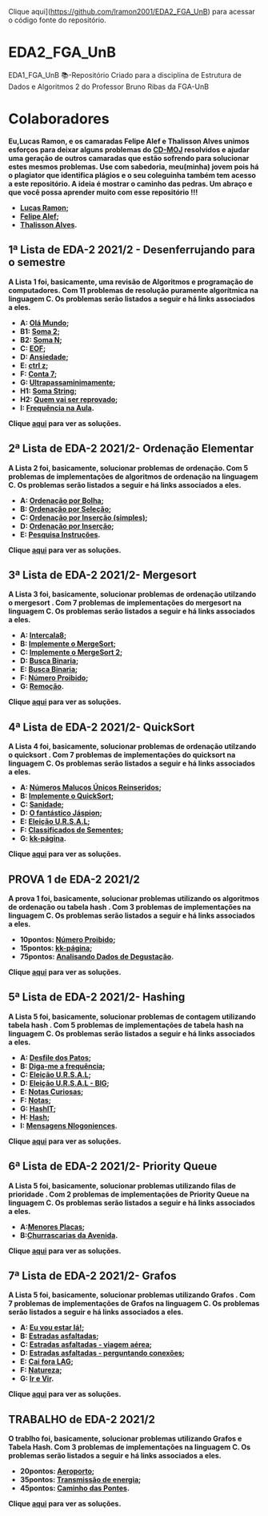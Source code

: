 Clique aqui](https://github.com/lramon2001/EDA2_FGA_UnB) para acessar o código fonte do repositório.
# EDA2_FGA_UnB
EDA1_FGA_UnB 📚-Repositório Criado para a disciplina de Estrutura de Dados e Algoritmos 2 do Professor Bruno Ribas da FGA-UnB
# Colaboradores
<b> Eu,Lucas Ramon, e os camaradas Felipe Alef e Thalisson Alves unimos esforços para deixar alguns problemas do [CD-MOJ](https://moj.naquadah.com.br/cgi-bin/index.sh) resolvidos e ajudar uma geração de outros camaradas que estão sofrendo para solucionar estes mesmos problemas. Use com sabedoria, meu(minha) jovem pois há o plagiator que identifica plágios e o seu coleguinha também tem acesso a este repositório. A ideia é mostrar o caminho das pedras. Um abraço e que você possa aprender muito com esse repositório !!!
- [Lucas Ramon](https://github.com/lramon2001);
- [Felipe Alef](https://github.com/Alef012);
- [Thalisson Alves](https://github.com/Thalisson-Alves).


## 1ª Lista de EDA-2 2021/2 - Desenferrujando para o semestre
<b>A Lista 1 foi, basicamente, uma revisão de Algoritmos e programação de computadores. Com 11 problemas de resolução puramente algorítmica na linguagem C. Os problemas serão listados a seguir e há links associados a eles.</b>
-  A: [Olá Mundo](https://moj.naquadah.com.br/contests/bcr-EDA2-2021_2-lista1-relembrando/olamundo.pdf);
-  B1: [Soma 2](https://moj.naquadah.com.br/contests/bcr-EDA2-2021_2-lista1-relembrando/soma2.html);
-  B2: [Soma N](https://moj.naquadah.com.br/contests/bcr-EDA2-2021_2-lista1-relembrando/soma.html);
-  C: [EOF](https://moj.naquadah.com.br/contests/bcr-EDA2-2021_2-lista1-relembrando/eof.html);
-  D: [Ansiedade](https://moj.naquadah.com.br/contests/bcr-EDA2-2021_2-lista1-relembrando/ansiedade.html);
-  E: [ctrl z](https://moj.naquadah.com.br/contests/bcr-EDA2-2021_2-lista1-relembrando/ctrl-z.html);
-  F: [Conta 7](https://moj.naquadah.com.br/contests/bcr-EDA2-2021_2-lista1-relembrando/count7.html);
-  G: [Ultrapassaminimamente](https://moj.naquadah.com.br/contests/bcr-EDA2-2021_2-lista1-relembrando/ultrapassaminimamente.html);
-  H1: [Soma String](https://moj.naquadah.com.br/contests/bcr-EDA2-2021_2-lista1-relembrando/soma_string.html);
-  H2: [Quem vai ser reprovado](https://br.spoj.com/problems/PLACAR.pdf);
-  I: [Frequência na Aula](https://br.spoj.com/problems/FREQUE12.pdf).
 
<b>Clique [aqui](https://github.com/lramon2001/EDA2_FGA_UnB/tree/main/Lista%201) para ver as soluções.</b>
## 2ª Lista de EDA-2 2021/2- Ordenação Elementar
<b>A Lista 2 foi, basicamente, solucionar problemas de ordenação. Com 5 problemas de implementações de algoritmos de ordenação na linguagem C. Os problemas serão listados a seguir e há links associados a eles.</b>
- A: [Ordenação por Bolha](https://moj.naquadah.com.br/contests/bcr-EDA2-2021_2-ordena-elementar/ordenasimples-bolha.html);
- B: [Ordenação por Seleção](https://moj.naquadah.com.br/contests/bcr-EDA2-2021_2-ordena-elementar/ordenasimples-selecao.html);
- C: [Ordenação por Inserção (simples)](https://moj.naquadah.com.br/contests/bcr-EDA2-2021_2-ordena-elementar/ordenasimples-insercao.html);
- D: [Ordenação por Inserção](https://moj.naquadah.com.br/contests/bcr-EDA2-2021_2-ordena-elementar/ordenainsercao.html);
- E: [Pesquisa Instruções](https://moj.naquadah.com.br/contests/bcr-EDA2-2021_2-ordena-elementar/pesquisa-instrucoes.html).
 
<b>Clique [aqui](https://github.com/lramon2001/EDA2_FGA_UnB/tree/main/Lista%202) para ver as soluções.</b>
## 3ª Lista de EDA-2 2021/2- Mergesort
<b>A Lista 3 foi, basicamente, solucionar problemas de ordenação utilzando o mergesort . Com 7 problemas de implementações do mergesort na linguagem C. Os problemas serão listados a seguir e há links associados a eles.</b>
- A: [Intercala8](https://moj.naquadah.com.br/contests/bcr-EDA2-2021_2-mergesort/intercala8.html);
- B: [Implemente o MergeSort](https://moj.naquadah.com.br/contests/bcr-EDA2-2021_2-mergesort/ordenaelaborado.html);
- C: [Implemente o MergeSort 2](https://www.spoj.com/problems/MERGSORT.pdf);
- D: [Busca Binaria](https://moj.naquadah.com.br/contests/bcr-EDA2-2021_2-mergesort/busca-binaria-1.html);
- E: [Busca Binaria](https://moj.naquadah.com.br/contests/bcr-EDA2-2021_2-mergesort/busca-binaria-2.html);
- F: [Número Proibido](https://moj.naquadah.com.br/contests/bcr-EDA2-2021_2-mergesort/proibido.html);
- G: [Remoção](https://moj.naquadah.com.br/contests/bcr-EDA2-2021_2-mergesort/remocao.html).
 
<b>Clique [aqui](https://github.com/lramon2001/EDA2_FGA_UnB/tree/main/Lista%203) para ver as soluções.</b>
 
## 4ª Lista de EDA-2 2021/2- QuickSort
<b>A Lista 4 foi, basicamente, solucionar problemas de ordenação utilzando o quicksort . Com 7 problemas de implementações do quicksort na linguagem C. Os problemas serão listados a seguir e há links associados a eles.</b>
- A: [Números Malucos Únicos Reinseridos](https://moj.naquadah.com.br/contests/bcr-EDA2-2021_2-quicksort/nmur.html);
- B: [Implemente o QuickSort](https://moj.naquadah.com.br/contests/bcr-EDA2-2021_2-quicksort/ordenaelaborado.html);
- C: [Sanidade](https://moj.naquadah.com.br/contests/bcr-EDA2-2021_2-quicksort/sanidade.html);
- D: [O fantástico Jáspion](https://br.spoj.com/problems/JASPION.pdf);
- E: [Eleição U.R.S.A.L](https://moj.naquadah.com.br/contests/bcr-EDA2-2021_2-quicksort/eleicao-ursal.html);
- F: [Classificados de Sementes](https://moj.naquadah.com.br/contests/bcr-EDA2-2021_2-quicksort/classificado-agronomia.html);
- G: [kk-página](https://moj.naquadah.com.br/contests/bcr-EDA2-2021_2-quicksort/kk-pagina.html).
 
<b>Clique [aqui](https://github.com/lramon2001/EDA2_FGA_UnB/tree/main/Lista%204) para ver as soluções.</b>
 
## PROVA 1 de EDA-2 2021/2
<b>A prova 1 foi, basicamente, solucionar problemas utilizando os algoritmos de ordenação ou tabela hash . Com 3 problemas de implementações na linguagem C. Os problemas serão listados a seguir e há links associados a eles.</b>
- 10pontos: [Número Proibido](https://moj.naquadah.com.br/contests/bcr-EDA2-2021_2-prova-1/proibido.html);
- 15pontos: [kk-página](https://moj.naquadah.com.br/contests/bcr-EDA2-2021_2-prova-1/kk-pagina.html);
- 75pontos: [Analisando Dados de Degustação](https://moj.naquadah.com.br/contests/bcr-EDA2-2021_2-prova-1/sequencia-desgustacao.html).
 
<b>Clique [aqui](https://github.com/lramon2001/EDA2_FGA_UnB/tree/main/Prova%201) para ver as soluções.</b>
 
 ## 5ª Lista de EDA-2 2021/2- Hashing
<b>A Lista 5 foi, basicamente, solucionar problemas de contagem utilizando tabela hash . Com 5 problemas de implementações de tabela hash na linguagem C. Os problemas serão listados a seguir e há links associados a eles.</b>
- A: [Desfile dos Patos](https://moj.naquadah.com.br/contests/bcr-EDA2-2021_2-hash/desfile.html);
- B: [Diga-me a frequência](https://moj.naquadah.com.br/contests/bcr-EDA2-2021_2-hash/digafrequencia.html);
- C: [Eleição U.R.S.A.L](https://moj.naquadah.com.br/contests/bcr-EDA2-2021_2-hash/eleicao-ursal-big.html);
- D: [Eleição U.R.S.A.L - BIG](https://moj.naquadah.com.br/contests/bcr-EDA2-2021_2-hash/eleicao-ursal-big.html);
- E: [Notas Curiosas](https://moj.naquadah.com.br/contests/bcr-EDA2-2021_2-hash/notas.html);
- F: [Notas](https://br.spoj.com/problems/NOTAS14.pdf);
- G: [HashIT](https://www.spoj.com/problems/HASHIT.pdf);
- H: [Hash](https://br.spoj.com/problems/HASHADIQ.pdf);
- I: [Mensagens Nlogoniences](https://moj.naquadah.com.br/contests/bcr-EDA2-2021_2-hash/mensagens.html).
 
<b>Clique [aqui](https://github.com/lramon2001/EDA2_FGA_UnB/tree/main/Lista%205) para ver as soluções.</b>
 
## 6ª Lista de EDA-2 2021/2- Priority Queue
<b>A Lista 5 foi, basicamente, solucionar problemas utilizando filas de prioridade . Com 2 problemas de implementações de Priority Queue  na linguagem C. Os problemas serão listados a seguir e há links associados a eles.</b>
- A:[Menores Placas](https://moj.naquadah.com.br/contests/bcr-EDA2-2021_2-pq/menores-placas.html);
- B:[Churrascarias da Avenida](https://br.spoj.com/problems/CHURRASC.pdf).
 
<b>Clique [aqui](https://github.com/lramon2001/EDA2_FGA_UnB/tree/main/Lista%206) para ver as soluções.</b>
 
## 7ª Lista de EDA-2 2021/2- Grafos
<b>A Lista 5 foi, basicamente, solucionar problemas utilizando Grafos . Com 7 problemas de implementações de Grafos na linguagem C. Os problemas serão listados a seguir e há links associados a eles.</b>
- A: [Eu vou estar lá!](https://moj.naquadah.com.br/contests/bcr-EDA2-2021_2-grafos/euvouestarla.html);
- B: [Estradas asfaltadas](https://moj.naquadah.com.br/contests/bcr-EDA2-2021_2-grafos/grafo-nucleos-cidades.html);
- C: [Estradas asfaltadas - viagem aérea](https://moj.naquadah.com.br/contests/bcr-EDA2-2021_2-grafos/grafo-ajude-joao.html);
- D: [Estradas asfaltadas - perguntando conexões](https://moj.naquadah.com.br/contests/bcr-EDA2-2021_2-grafos/grafo-nlogonia-conexoes.html);
- E: [Cai fora LAG](https://moj.naquadah.com.br/contests/bcr-EDA2-2021_2-grafos/grafo-chp.html);
- F: [Natureza](https://br.spoj.com/problems/NATUREZA.pdf);
- G: [Ir e Vir](https://br.spoj.com/problems/IREVIR.pdf).
 
<b>Clique [aqui](https://github.com/lramon2001/EDA2_FGA_UnB/tree/main/Lista%207) para ver as soluções.</b>

## TRABALHO de EDA-2 2021/2
<b>O trablho foi, basicamente, solucionar problemas utilizando Grafos e Tabela Hash. Com 3 problemas de implementações na linguagem C. Os problemas serão listados a seguir e há links associados a eles.</b>
- 20pontos: [Aeroporto](https://moj.naquadah.com.br/contests/bcr-EDA2-2021_2-trabalho/aeroporto.html);
- 35pontos: [Transmissão de energia](https://br.spoj.com/problems/ENERGIA.pdf);
- 45pontos: [Caminho das Pontes](https://moj.naquadah.com.br/contests/bcr-EDA2-2021_2-trabalho/pontes.html).
 
<b>Clique [aqui](https://github.com/lramon2001/EDA2_FGA_UnB/tree/main/Trabalho) para ver as soluções.</b>

